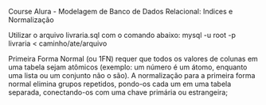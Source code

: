 Course Alura - Modelagem de Banco de Dados Relacional: Indices e Normalização

Utilizar o arquivo livraria.sql com o comando abaixo:
mysql -u root -p livraria < caminho/ate/arquivo


Primeira Forma Normal (ou 1FN) requer que todos os valores de colunas em uma tabela sejam atômicos (exemplo: um número é um átomo, enquanto uma lista ou um conjunto não o são). A normalização para a primeira forma normal elimina grupos repetidos, pondo-os cada um em uma tabela separada, conectando-os com uma chave primária ou estrangeira;

